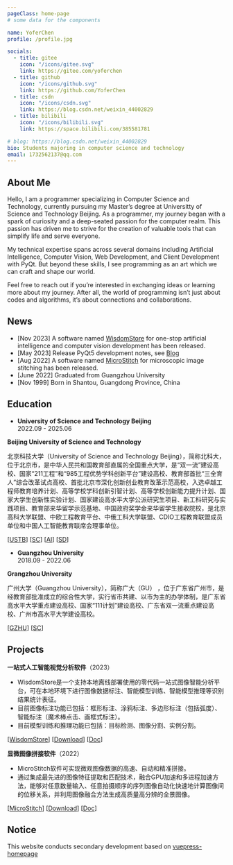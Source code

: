 ```yaml
---
pageClass: home-page
# some data for the components

name: YoferChen
profile: /profile.jpg

socials:
  - title: gitee
    icon: "/icons/gitee.svg"
    link: https://gitee.com/yoferchen
  - title: github
    icon: "/icons/github.svg"
    link: https://github.com/YoferChen
  - title: csdn
    icon: "/icons/csdn.svg"
    link: https://blog.csdn.net/weixin_44002829
  - title: bilibili
    icon: "/icons/bilibili.svg"
    link: https://space.bilibili.com/385581781

# blog: https://blog.csdn.net/weixin_44002829
bio: Students majoring in computer science and technology
email: 1732562137@qq.com
---
```


<ProfileSection :frontmatter="$page.frontmatter" />

## About Me

<!-- I graduated from Guangzhou University with an undergraduate degree . And I am currently studying graduate students in Beijing University of Science and Technology. Computer science is my interest. I am studying and focusing on Artificial Intelligence, Computer Vision, PYQT and Web Development. It is my ideal to explore how to apply technology to daily life.

**Summary:** One programmer, loves life, loves technology, and strives to explore a  wider world. -->



Hello, I am a programmer specializing in Computer Science and Technology, currently pursuing my Master’s degree at Universitty of Science and Technology Beijing. As a programmer, my journey began with a spark of curiosity and a deep-seated passion for the computer realm. This passion has driven me to strive for the creation of valuable tools that can simplify life and serve everyone.

My technical expertise spans across several domains including Artificial Intelligence, Computer Vision, Web Development, and Client Development with PyQt. But beyond these skills, I see programming as an art which we can craft and shape our world.

Feel free to reach out if you’re interested in exchanging ideas or learning more about my journey. After all, the world of programming isn’t just about codes and algorithms, it’s about connections and collaborations.

## News
- [Nov 2023] A software named [WisdomStore](http://wisdomstore.tech/zhihe/index.html) for one-stop artificial intelligence and computer vision development has been released.
- [May 2023] Release PyQt5 development notes, see [Blog](/blog/PyqtLearning/)
- [Aug 2022] A software named [MicroStitch](http://microstitch.tech/) for microscopic image stitching has been released.
- [June 2022] Graduated from Guangzhou University
- [Nov 1999] Born in Shantou, Guangdong Province, China


## Education

- **University of Science and Technology Beijing**<br/>
2022.09 - 2025.06

<ExperienceCard image="/experiences/USTB.png">

  **Beijing University of Science and Technology**
  
  北京科技大学（University of Science and Technology Beijing），简称北科大，位于北京市，是中华人民共和国教育部直属的全国重点大学，是“双一流”建设高校、国家“211工程”和“985工程优势学科创新平台”建设高校、教育部首批“三全育人”综合改革试点高校、首批北京市深化创新创业教育改革示范高校，入选卓越工程师教育培养计划、高等学校学科创新引智计划、高等学校创新能力提升计划、国家大学生创新性实验计划、国家建设高水平大学公派研究生项目、新工科研究与实践项目、教育部来华留学示范基地、中国政府奖学金来华留学生接收院校，是北京高科大学联盟、中欧工程教育平台、中俄工科大学联盟、CDIO工程教育联盟成员单位和中国人工智能教育联席会理事单位。

  [[USTB](https://www.ustb.edu.cn/)] [[SC](http://scce.ustb.edu.cn/)] [[AI](https://ai.ustb.edu.cn/)] [[SD](https://sd.ustb.edu.cn/)] 

</ExperienceCard>

- **Guangzhou University** <br/>
2018.09 - 2022.06

<ExperienceCard image="/experiences/GZHU.jpg">

  **Grangzhou University**
  
  广州大学（Guangzhou University），简称广大（GU）  ，位于广东省广州市，是经教育部批准成立的综合性大学，实行省市共建、以市为主的办学体制，是广东省高水平大学重点建设高校、国家“111计划”建设高校、广东省双一流重点建设高校、广州市高水平大学建设高校。
  
  [[GZHU](http://www.gzhu.edu.cn/)] [[SC](https://jsj.gzhu.edu.cn/)]

</ExperienceCard>

<!-- ## Experiences
[→ Full list](/experiences/)

<ExperienceCard image="/experiences/GZHU.jpg">

  2018.09 - 2022.07
  
  **Grangzhou University**
  
  广州大学（Guangzhou University），简称广大（GU）  ，位于广东省广州市，是经教育部批准成立的综合性大学，实行省市共建、以市为主的办学体制，是广东省高水平大学重点建设高校、国家“111计划”建设高校、广东省双一流重点建设高校、广州市高水平大学建设高校。
  
  [[GZHU](http://www.gzhu.edu.cn/)] [[SC](https://jsj.gzhu.edu.cn/)]

</ExperienceCard>

<ExperienceCard image="/experiences/USTB.png">

  2022.09 - ~

  **Beijing University of Science and Technology**
  
  北京科技大学（University of Science and Technology Beijing），简称北科大，位于北京市，是中华人民共和国教育部直属的全国重点大学，是“双一流”建设高校、国家“211工程”和“985工程优势学科创新平台”建设高校、教育部首批“三全育人”综合改革试点高校、首批北京市深化创新创业教育改革示范高校，入选卓越工程师教育培养计划、高等学校学科创新引智计划、高等学校创新能力提升计划、国家大学生创新性实验计划、国家建设高水平大学公派研究生项目、新工科研究与实践项目、教育部来华留学示范基地、中国政府奖学金来华留学生接收院校，是北京高科大学联盟、中欧工程教育平台、中俄工科大学联盟、CDIO工程教育联盟成员单位和中国人工智能教育联席会理事单位。

  [[USTB](https://www.ustb.edu.cn/)] [[SC](http://scce.ustb.edu.cn/)] [[AI](https://ai.ustb.edu.cn/)] [[SD](https://sd.ustb.edu.cn/)]  -->

<!-- </ExperienceCard> -->

## Projects
<ProjectCard image="/projects/WisdomStore.png">  
  
  **一站式人工智能视觉分析软件**（2023）
  
  - WisdomStore是一个支持本地离线部署使用的零代码一站式图像智能分析平台，可在本地环境下进行图像数据标注、智能模型训练、智能模型推理等识别结果统计表征。
  - 目前图像标注功能已包括：框形标注、涂鸦标注、多边形标注（包括弧度）、智能标注（魔术棒点击、画框式标注）。
  - 目前模型训练和推理功能已包括：目标检测、图像分割、实例分割。
  
  [[WisdomStore](http://wisdomstore.tech/zhihe/index.html)] [[Download](http://wisdomstore.tech/zhihe/download.html)] [[Doc](http://wisdomstore.tech/zhihe/help.html)]

</ProjectCard>

<ProjectCard image="/projects/MicroStitch.png">  
  
  **显微图像拼接软件**（2022）
  
  - MicroStitch软件可实现微观图像数据的高速、自动和精准拼接。
  - 通过集成最先进的图像特征提取和匹配技术，融合GPU加速和多进程加速方法，能够对任意数量输入、任意拍摄顺序的序列图像自动化快速地计算图像间的位移关系，并利用图像融合方法生成高质量高分辨的全景图像。
  
  [[MicroStitch](http://microstitch.tech/)] [[Download](http://microstitch.tech/)] [[Doc](https://microstitch.tech/micro/help.html)]

</ProjectCard>


<!-- ## Awards & Honors
- XXX
- Oct 2018.09 - 2022.06 -->

<!-- ### Contests
- XXX -->

## Notice
This website conducts secondary development based on [vuepress-homepage](https://github.com/imfing/vuepress-homepage)

<!-- Custom style for this page -->

<style lang="stylus">

.theme-container.home-page .page
  font-size 14px
  font-family "lucida grande", "lucida sans unicode", lucida, "Helvetica Neue", Helvetica, Arial, sans-serif;
  p
    margin 0 0 0.5rem
  p, ul, ol
    line-height normal
  a
    font-weight normal
  .theme-default-content:not(.custom) > h2
    margin-bottom 0.5rem
  .theme-default-content:not(.custom) > h2:first-child + p
    margin-top 0.5rem
  .theme-default-content:not(.custom) > h3
    padding-top 4rem

  /* Override */
  .md-card
    margin-top 0.5em
    .card-image
      padding 0.2rem
      img
        max-width 120px
        max-height 120px
    .card-content p
      -webkit-margin-after 0.2em

@media (max-width: 419px)
  .theme-container.home-page .page
    p, ul, ol
      line-height 1.5

    .md-card
      .card-image
        img 
          width 100%
          max-width 400px

</style>

